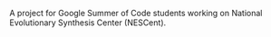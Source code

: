 A project for Google Summer of Code students working on National Evolutionary Synthesis Center (NESCent).